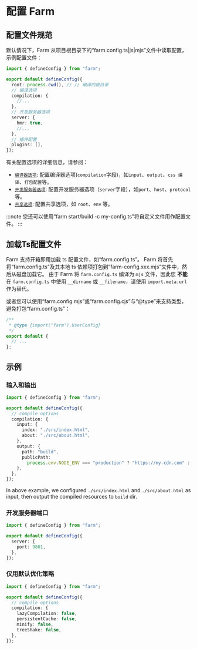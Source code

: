 # 配置 Farm

## 配置文件规范

默认情况下，Farm 从项目根目录下的“farm.config.ts|js|mjs”文件中读取配置，示例配置文件：

```ts title="farm.config.ts" {5-7}
import { defineConfig } from "farm";

export default defineConfig({
  root: process.cwd(), // // 编译的根目录
  // 编译选项
  compilation: {
    //...
  },
  // 开发服务器选项
  server: {
    hmr: true,
    //...
  },
  // 插件配置
  plugins: [],
});
```

有关配置选项的详细信息，请参阅：

- [`编译器选项`](/docs/config/compilation-options): 配置编译器选项(`compilation`字段)，如`input`、`output`、`css 编译`、`打包配置`等。
- [`开发服务器选项`](/docs/config/dev-server): 配置开发服务器选项（`server`字段），如`port`、`host`、`protocol`等。
- [`共享选项`](/docs/config/shared): 配置共享选项，如 `root`、`env` 等。

:::note
您还可以使用“farm start/build -c my-config.ts”将自定义文件用作配置文件。
:::

## 加载Ts配置文件

Farm 支持开箱即用加载 ts 配置文件，如“farm.config.ts”。 Farm 将首先将“farm.config.ts”及其本地 ts 依赖项打包到“farm-config.xxx.mjs”文件中，然后从磁盘加载它。 由于 Farm 将 `farm.config.ts` 编译为 `mjs` 文件，因此您 **不能** 在 `farm.config.ts` 中使用 `__dirname` 或 `__filename`，请使用 `import.meta.url` 作为替代。

或者您可以使用“farm.config.mjs”或“farm.config.cjs”与“@type”来支持类型，避免打包“farm.config.ts”：

```js title="farm.config.mjs"
/**
 * @type {import("farm").UserConfig}
 */
export default {
  // ...
};
```

## 示例

### 输入和输出

```ts title="farm.config.ts" {5-7}
import { defineConfig } from "farm";

export default defineConfig({
  // compile options
  compilation: {
    input: {
      index: "./src/index.html",
      about: "./src/about.html",
    },
    output: {
      path: "build",
      publicPath:
        process.env.NODE_ENV === "production" ? "https://my-cdn.com" : "/",
    },
  },
});
```

In above example, we configured `./src/index.html` and `./src/about.html` as input, then output the compiled resources to `build` dir.

### 开发服务器端口

```ts title="farm.config.ts" {5-7}
import { defineConfig } from "farm";

export default defineConfig({
  server: {
    port: 9801,
  },
});
```

### 仅用默认优化策略

```ts title="farm.config.ts" {5-7}
import { defineConfig } from "farm";

export default defineConfig({
  // compile options
  compilation: {
    lazyCompilation: false,
    persistentCache: false,
    minify: false,
    treeShake: false,
  },
});
```
